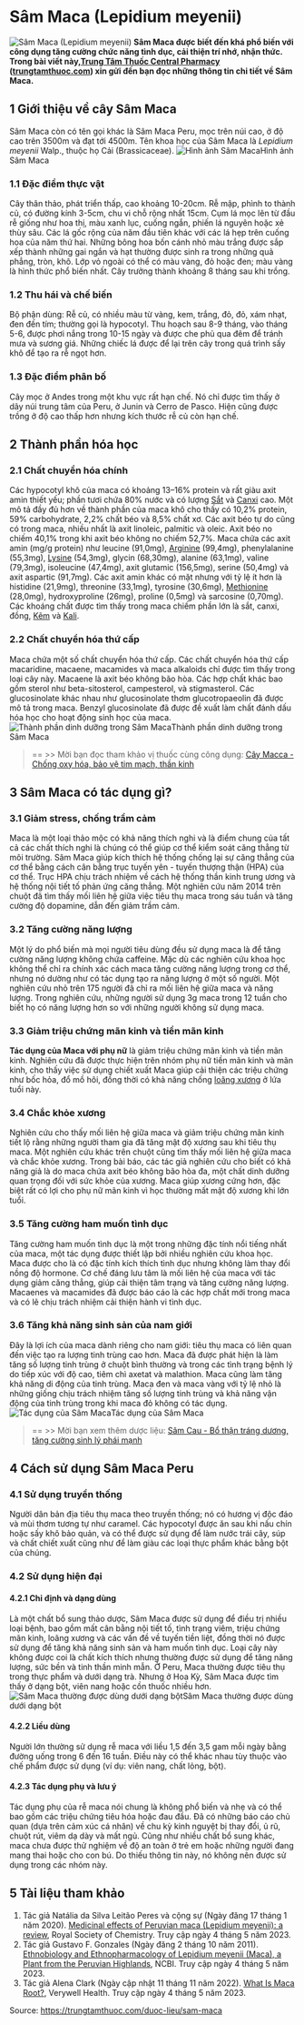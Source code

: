 # Sâm Maca (Lepidium meyenii)

![Sâm Maca \(Lepidium meyenii\)](https://trungtamthuoc.com/images/others/sam-maca-1-7405.jpg)
**Sâm Maca được biết đến khá phổ biến với công dụng tăng cường chức năng tình dục, cải thiện trí nhớ, nhận thức. Trong bài viết này,[Trung Tâm Thuốc Central Pharmacy](https://trungtamthuoc.com/ "Trung Tâm Thuốc Central Pharmacy") ([trungtamthuoc.com](https://trungtamthuoc.com/ "trungtamthuoc.com")) xin gửi đến bạn đọc những thông tin chi tiết về Sâm Maca.**
##  1 Giới thiệu về cây Sâm Maca
Sâm Maca còn có tên gọi khác là Sâm Maca Peru, mọc trên núi cao, ở độ cao trên 3500m và đạt tới 4500m.
Tên khoa học của Sâm Maca là _Lepidium meyenii_ Walp., thuộc họ Cải (Brassicaceae).
![Hình ảnh Sâm Maca](https://trungtamthuoc.com/images/item/sam-maca-2.jpg)Hình ảnh Sâm Maca
### 1.1 Đặc điểm thực vật
Cây thân thảo, phát triển thấp, cao khoảng 10-20cm. Rễ mập, phình to thành củ, có đường kính 3-5cm, chu vi chỗ rộng nhất 15cm. Cụm lá mọc lên từ đầu rễ giống như hoa thị, màu xanh lục, cuống ngắn, phiến lá nguyên hoặc xẻ thùy sâu. Các lá gốc rộng của năm đầu tiên khác với các lá hẹp trên cuống hoa của năm thứ hai. Những bông hoa bốn cánh nhỏ màu trắng được sắp xếp thành những gai ngắn và hạt thường được sinh ra trong những quả phẳng, tròn, khô. Lớp vỏ ngoài có thể có màu vàng, đỏ hoặc đen; màu vàng là hình thức phổ biến nhất. Cây trưởng thành khoảng 8 tháng sau khi trồng.
### 1.2 Thu hái và chế biến
Bộ phận dùng: Rễ củ, có nhiều màu từ vàng, kem, trắng, đỏ, đỏ, xám nhạt, đen đến tím; thường gọi là hypocotyl.
Thu hoạch sau 8-9 tháng, vào tháng 5-6, được phơi nắng trong 10-15 ngày và được che phủ qua đêm để tránh mưa và sương giá. Những chiếc lá được để lại trên cây trong quá trình sấy khô để tạo ra rễ ngọt hơn. 
### 1.3 Đặc điểm phân bố
Cây mọc ở Andes trong một khu vực rất hạn chế. Nó chỉ được tìm thấy ở dãy núi trung tâm của Peru, ở Junin và Cerro de Pasco. Hiện cũng được trồng ở độ cao thấp hơn nhưng kích thước rễ củ còn hạn chế.
##  2 Thành phần hóa học
### 2.1 Chất chuyển hóa chính
Các hypocotyl khô của maca có khoảng 13–16% protein và rất giàu axit amin thiết yếu; phần tươi chứa 80% nước và có lượng [Sắt](https://trungtamthuoc.com/hoat-chat/sat "Sắt") và [Canxi](https://trungtamthuoc.com/hoat-chat/canxi "Canxi") cao. Một mô tả đầy đủ hơn về thành phần của maca khô cho thấy có 10,2% protein, 59% carbohydrate, 2,2% chất béo và 8,5% chất xơ. Các axit béo tự do cũng có trong maca, nhiều nhất là axit linoleic, palmitic và oleic. Axit béo no chiếm 40,1% trong khi axit béo không no chiếm 52,7%.
Maca chứa các axit amin (mg/g protein) như leucine (91,0mg), [Arginine](https://trungtamthuoc.com/hoat-chat/arginine "Arginine") (99,4mg), phenylalanine (55,3mg), [Lysine](https://trungtamthuoc.com/hoat-chat/lysine "Lysine") (54,3mg), glycin (68,30mg), alanine (63,1mg), valine (79,3mg), isoleucine (47,4mg), axit glutamic (156,5mg), serine (50,4mg) và axit aspartic (91,7mg). Các axit amin khác có mặt nhưng với tỷ lệ ít hơn là histidine (21,9mg), threonine (33,1mg), tyrosine (30,6mg), [Methionine](https://trungtamthuoc.com/hoat-chat/methionine "Methionine") (28,0mg), hydroxyproline (26mg), proline (0,5mg) và sarcosine (0,70mg). Các khoáng chất được tìm thấy trong maca chiếm phần lớn là sắt, canxi, đồng, [Kẽm](https://trungtamthuoc.com/hoat-chat/kem "Kẽm") và [Kali](https://trungtamthuoc.com/hoat-chat/kali "Kali").
### 2.2 Chất chuyển hóa thứ cấp
Maca chứa một số chất chuyển hóa thứ cấp. Các chất chuyển hóa thứ cấp macaridine, macaene, macamides và maca alkaloids chỉ được tìm thấy trong loại cây này. Macaene là axit béo không bão hòa. Các hợp chất khác bao gồm sterol như beta-sitosterol, campesterol, và stigmasterol.
Các glucosinolate khác nhau như glucosinolate thơm glucotropaeolin đã được mô tả trong maca. Benzyl glucosinolate đã được đề xuất làm chất đánh dấu hóa học cho hoạt động sinh học của maca. 
![Thành phần dinh dưỡng trong Sâm Maca](https://trungtamthuoc.com/images/item/sam-maca-3.jpg)Thành phần dinh dưỡng trong Sâm Maca
> == >> Mời bạn đọc tham khảo vị thuốc cùng công dụng: [Cây Macca - Chống oxy hóa, bảo vệ tim mạch, thần kinh](https://trungtamthuoc.com/duoc-lieu/macca)
##  3 Sâm Maca có tác dụng gì?
### 3.1 Giảm stress, chống trầm cảm
Maca là một loại thảo mộc có khả năng thích nghi và là điểm chung của tất cả các chất thích nghi là chúng có thể giúp cơ thể kiểm soát căng thẳng từ môi trường. Sâm Maca giúp kích thích hệ thống chống lại sự căng thẳng của cơ thể bằng cách cân bằng trục tuyến yên - tuyến thượng thận (HPA) của cơ thể. Trục HPA chịu trách nhiệm về cách hệ thống thần kinh trung ương và hệ thống nội tiết tố phản ứng căng thẳng. Một nghiên cứu năm 2014 trên chuột đã tìm thấy mối liên hệ giữa việc tiêu thụ maca trong sáu tuần và tăng cường độ dopamine, dẫn đến giảm trầm cảm.
### 3.2 Tăng cường năng lượng
Một lý do phổ biến mà mọi người tiêu dùng đều sử dụng maca là để tăng cường năng lượng không chứa caffeine. Mặc dù các nghiên cứu khoa học không thể chỉ ra chính xác cách maca tăng cường năng lượng trong cơ thể, nhưng nó dường như có tác dụng tạo ra năng lượng ở một số người. Một nghiên cứu nhỏ trên 175 người đã chỉ ra mối liên hệ giữa maca và năng lượng. Trong nghiên cứu, những người sử dụng 3g maca trong 12 tuần cho biết họ có năng lượng hơn so với những người không sử dụng maca.
### 3.3 Giảm triệu chứng mãn kinh và tiền mãn kinh
**Tác dụng của Maca với phụ nữ** là giảm triệu chứng mãn kinh và tiền mãn kinh. Nghiên cứu đã được thực hiện trên nhóm phụ nữ tiền mãn kinh và mãn kinh, cho thấy việc sử dụng chiết xuất Maca giúp cải thiện các triệu chứng như bốc hỏa, đổ mồ hôi, đồng thời có khả năng chống [loãng xương](https://trungtamthuoc.com/bai-viet/trieu-chung-va-nguyen-nhan-gay-benh-loang-xuong "loãng xương") ở lứa tuổi này.
### 3.4 Chắc khỏe xương
Nghiên cứu cho thấy mối liên hệ giữa maca và giảm triệu chứng mãn kinh tiết lộ rằng những người tham gia đã tăng mật độ xương sau khi tiêu thụ maca. Một nghiên cứu khác trên chuột cũng tìm thấy mối liên hệ giữa maca và chắc khỏe xương. Trong bài báo, các tác giả nghiên cứu cho biết có khả năng giả là do maca chứa axit béo không bão hòa đa, một chất dinh dưỡng quan trọng đối với sức khỏe của xương. Maca giúp xương cứng hơn, đặc biệt rất có lợi cho phụ nữ mãn kinh vì học thường mất mật độ xương khi lớn tuổi. 
### 3.5 Tăng cường ham muốn tình dục
Tăng cường ham muốn tình dục là một trong những đặc tính nổi tiếng nhất của maca, một tác dụng được thiết lập bởi nhiều nghiên cứu khoa học. Maca được cho là có đặc tính kích thích tình dục nhưng không làm thay đổi nồng độ hormone. Cơ chế đáng lưu tâm là mối liên hệ của maca với tác dụng giảm căng thẳng, giúp cải thiện tâm trạng và tăng cường năng lượng. Macaenes và macamides đã được báo cáo là các hợp chất mới trong maca và có lẽ chịu trách nhiệm cải thiện hành vi tình dục. 
### 3.6 Tăng khả năng sinh sản của nam giới
Đây là lợi ích của maca dành riêng cho nam giới: tiêu thụ maca có liên quan đến việc tạo ra lượng tinh trùng cao hơn. Maca đã được phát hiện là làm tăng số lượng tinh trùng ở chuột bình thường và trong các tình trạng bệnh lý do tiếp xúc với độ cao, tiêm chì axetat và malathion. Maca cũng làm tăng khả năng di động của tinh trùng. Maca đen và maca vàng với tỷ lệ nhỏ là những giống chịu trách nhiệm tăng số lượng tinh trùng và khả năng vận động của tinh trùng trong khi maca đỏ không có tác dụng.
![Tác dụng của Sâm Maca](https://trungtamthuoc.com/images/item/sam-maca-4.jpg)Tác dụng của Sâm Maca
> == >> Mời bạn xem thêm dược liệu: [Sâm Cau - Bổ thận tráng dương, tăng cường sinh lý phái mạnh](https://trungtamthuoc.com/duoc-lieu/sam-cau)
##  4 Cách sử dụng Sâm Maca Peru
### 4.1 Sử dụng truyền thống
Người dân bản địa tiêu thụ maca theo truyền thống; nó có hương vị độc đáo và mùi thơm tương tự như caramel. Các hypocotyl được ăn sau khi nấu chín hoặc sấy khô bảo quản, và có thể được sử dụng để làm nước trái cây, súp và chất chiết xuất cũng như để làm giàu các loại thực phẩm khác bằng bột của chúng. 
### 4.2 Sử dụng hiện đại
#### 4.2.1 Chỉ định và dạng dùng
Là một chất bổ sung thảo dược, Sâm Maca được sử dụng để điều trị nhiều loại bệnh, bao gồm mất cân bằng nội tiết tố, tình trạng viêm, triệu chứng mãn kinh, loãng xương và các vấn đề về tuyến tiền liệt, đồng thời nó được sử dụng để tăng khả năng sinh sản và ham muốn tình dục. Loại cây này không được coi là chất kích thích nhưng thường được sử dụng để tăng năng lượng, sức bền và tinh thần minh mẫn.
Ở Peru, Maca thường được tiêu thụ trong thực phẩm và dưới dạng trà. Nhưng ở Hoa Kỳ, Sâm Maca được tìm thấy ở dạng bột, viên nang hoặc cồn thuốc nhiều hơn.
![Sâm Maca thường được dùng dưới dạng bột](https://trungtamthuoc.com/images/item/sam-maca-5.jpg)Sâm Maca thường được dùng dưới dạng bột
#### 4.2.2 Liều dùng
Người lớn thường sử dụng rễ maca với liều 1,5 đến 3,5 gam mỗi ngày bằng đường uống trong 6 đến 16 tuần. Điều này có thể khác nhau tùy thuộc vào chế phẩm được sử dụng (ví dụ: viên nang, chất lỏng, bột).
#### 4.2.3 Tác dụng phụ và lưu ý
Tác dụng phụ của rễ maca nói chung là không phổ biến và nhẹ và có thể bao gồm các triệu chứng tiêu hóa hoặc đau đầu. Đã có những báo cáo chủ quan (dựa trên cảm xúc cá nhân) về chu kỳ kinh nguyệt bị thay đổi, ủ rũ, chuột rút, viêm dạ dày và mất ngủ. 
Cũng như nhiều chất bổ sung khác, maca chưa được thử nghiệm về độ an toàn ở trẻ em hoặc những người đang mang thai hoặc cho con bú. Do thiếu thông tin này, nó không nên được sử dụng trong các nhóm này.
##  5 Tài liệu tham khảo
1. Tác giả Natália da Silva Leitão Peres và cộng sự (Ngày đăng 17 tháng 1 năm 2020). [Medicinal effects of Peruvian maca (Lepidium meyenii): a review](https://pubs.rsc.org/en/content/articlehtml/2020/fo/c9fo02732g), Royal Society of Chemistry. Truy cập ngày 4 tháng 5 năm 2023. 
2. Tác giả Gustavo F. Gonzales (Ngày đăng 2 tháng 10 năm 2011). [Ethnobiology and Ethnopharmacology of Lepidium meyenii (Maca), a Plant from the Peruvian Highlands](https://www.ncbi.nlm.nih.gov/pmc/articles/PMC3184420/), NCBI. Truy cập ngày 4 tháng 5 năm 2023. 
3. Tác giả Alena Clark (Ngày cập nhật 11 tháng 11 năm 2022). [What Is Maca Root?](https://www.verywellhealth.com/ways-maca-may-benefit-your-health-89573), Verywell Health. Truy cập ngày 4 tháng 5 năm 2023. 


Source: https://trungtamthuoc.com/duoc-lieu/sam-maca